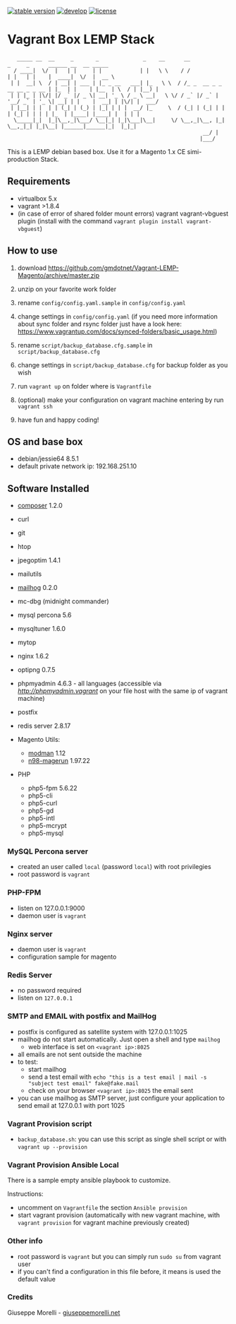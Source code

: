 [![stable version](https://img.shields.io/badge/stable%20version-1.0.4-green.svg?style=flat-square)](https://github.com/gmdotnet/Vagrant-LEMP-Magento/releases/tag/1.0.4)
[![develop](https://img.shields.io/badge/beta%20version-branch%20develop-oran.svg?style=flat-square)](https://github.com/gmdotnet/Vagrant-LEMP-Magento/tree/develop)
[![license](https://img.shields.io/badge/license-OSL--3-blue.svg?style=flat-square)](https://github.com/gmdotnet/Vagrant-LEMP-Magento/blob/master/LICENSE.txt)

# Vagrant Box LEMP Stack

```
   _____ __  __     _       _              _    __      __                         _     _      ______ __  __ _____  
  / ____|  \/  |   | |     | |            | |   \ \    / /                        | |   | |    |  ____|  \/  |  __ \ 
 | |  __| \  / | __| | ___ | |_ _ __   ___| |_   \ \  / /_ _  __ _ _ __ __ _ _ __ | |_  | |    | |__  | \  / | |__) |
 | | |_ | |\/| |/ _` |/ _ \| __| '_ \ / _ \ __|   \ \/ / _` |/ _` | '__/ _` | '_ \| __| | |    |  __| | |\/| |  ___/ 
 | |__| | |  | | (_| | (_) | |_| | | |  __/ |_     \  / (_| | (_| | | | (_| | | | | |_  | |____| |____| |  | | |     
  \_____|_|  |_|\__,_|\___/ \__|_| |_|\___|\__|     \/ \__,_|\__, |_|  \__,_|_| |_|\__| |______|______|_|  |_|_|     
                                                              __/ |                                                  
                                                             |___/                                                   
```

This is a LEMP debian based box. Use it for a Magento 1.x CE simi-production Stack.

## Requirements

- virtualbox 5.x
- vagrant >1.8.4
- (in case of error of shared folder mount errors) vagrant vagrant-vbguest plugin (install with the command `vagrant plugin install vagrant-vbguest`)

## How to use

1) download https://github.com/gmdotnet/Vagrant-LEMP-Magento/archive/master.zip

2) unzip on your favorite work folder

3) rename `config/config.yaml.sample` in `config/config.yaml`

4) change settings in `config/config.yaml`
(if you need more information about sync folder and rsync folder just have a look here: https://www.vagrantup.com/docs/synced-folders/basic_usage.html)

5) rename `script/backup_database.cfg.sample` in `script/backup_database.cfg`

6) change settings in `script/backup_database.cfg` for backup folder as you wish

7) run `vagrant up` on folder where is `Vagrantfile`

8) (optional) make your configuration on vagrant machine entering by run `vagrant ssh`

9) have fun and happy coding!

## OS and base box

- debian/jessie64  8.5.1
- default private network ip: 192.168.251.10

## Software Installed

- [composer](https://getcomposer.org/)  1.2.0
- curl
- git
- htop
- jpegoptim 1.4.1
- mailutils
- [mailhog](https://github.com/mailhog/MailHog)  0.2.0
- mc-dbg (midnight commander)
- mysql percona 5.6
- mysqltuner 1.6.0
- mytop
- nginx 1.6.2
- optipng 0.7.5
- phpmyadmin 4.6.3 - all languages (accessible via *http://phpmyadmin.vagrant* on your file host with the same ip of vagrant machine)
- postfix
- redis server 2.8.17

- Magento Utils:
    - [modman](https://github.com/colinmollenhour/modman) 1.12
    - [n98-magerun](https://github.com/netz98/n98-magerun)  1.97.22

- PHP
  - php5-fpm  5.6.22
  - php5-cli
  - php5-curl
  - php5-gd
  - php5-intl
  - php5-mcrypt
  - php5-mysql

### MySQL Percona server

- created an user called `local` (password `local`) with root privilegies
- root password is `vagrant`

### PHP-FPM

- listen on 127.0.0.1:9000
- daemon user is `vagrant`

### Nginx server

- daemon user is `vagrant`
- configuration sample for magento

### Redis Server

- no password required
- listen on `127.0.0.1`

### SMTP and EMAIL with postfix and MailHog

- postfix is configured as satellite system with 127.0.0.1:1025
- mailhog do not start automatically. Just open a shell and type `mailhog`
    - web interface is set on `<vagrant ip>:8025`
- all emails are not sent outside the machine
- to test:
    - start mailhog
    - send a test email with `echo "this is a test email | mail -s "subject test email" fake@fake.mail`
    - check on your browser `<vagrant ip>:8025` the email sent
- you can use mailhog as SMTP server, just configure your application to send email at 127.0.0.1 with port 1025

### Vagrant Provision script

- `backup_database.sh`: you can use this script as single shell script or with `vagrant up --provision` 

### Vagrant Provision Ansible Local

There is a sample empty ansible playbook to customize.

Instructions:

- uncomment on `Vagrantfile` the section `Ansible provision`
- start vagrant provision (automatically with new vagrant machine, with `vagrant provision` for vagrant machine previously created)

### Other info

- root password is `vagrant` but you can simply run `sudo su` from vagrant user
- if you can't find a configuration in this file before, it means is used the default value

### Credits

Giuseppe Morelli - [giuseppemorelli.net](http://www.giuseppemorelli.net)